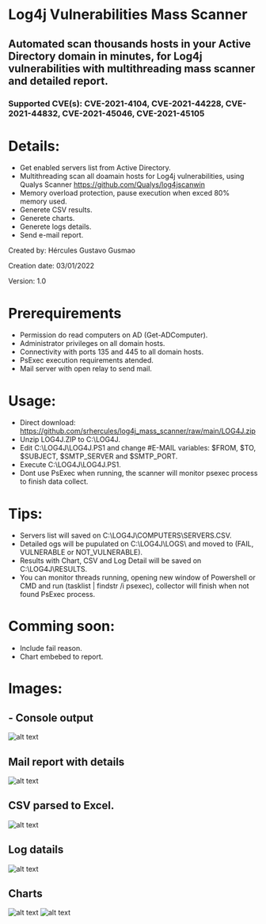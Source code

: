# Log4j Vulnerabilities Mass Scanner
## Automated scan thousands hosts in your Active Directory domain in minutes, for Log4j vulnerabilities with multithreading mass scanner and detailed report.
### Supported CVE(s): CVE-2021-4104, CVE-2021-44228, CVE-2021-44832, CVE-2021-45046, CVE-2021-45105

# Details:
- Get enabled servers list from Active Directory.
- Multithreading scan all doamain hosts for Log4j vulnerabilities, using Qualys Scanner https://github.com/Qualys/log4jscanwin
- Memory overload protection, pause execution when exced 80% memory used.
- Generete CSV results.
- Generete charts.
- Generete logs details.
- Send e-mail report.

Created by: Hércules Gustavo Gusmao

Creation date: 03/01/2022

Version: 1.0

# Prerequirements
- Permission do read computers on AD (Get-ADComputer).
- Administrator privileges on all domain hosts.
- Connectivity with ports 135 and 445 to all domain hosts.
- PsExec execution requirements atended.
- Mail server with open relay to send mail.

# Usage:
- Direct download: https://github.com/srhercules/log4j_mass_scanner/raw/main/LOG4J.zip
- Unzip LOG4J.ZIP to C:\LOG4J\.
- Edit C:\LOG4J\LOG4J.PS1 and change #E-MAIL variables: $FROM, $TO, $SUBJECT, $SMTP_SERVER and $SMTP_PORT.
- Execute C:\LOG4J\LOG4J.PS1.
- Dont use PsExec when running, the scanner will monitor psexec process to finish data collect.

# Tips:
- Servers list will saved on C:\LOG4J\COMPUTERS\SERVERS.CSV.
- Detailed ogs will be pupulated on C:\LOG4J\LOGS\ and moved to (FAIL, VULNERABLE or NOT_VULNERABLE).
- Results with Chart, CSV and Log Detail will be saved on C:\LOG4J\RESULTS.
- You can monitor threads running, opening new window of Powershell or CMD and run (tasklist | findstr /i psexec), collector will finish when not found PsExec process.

# Comming soon:
- Include fail reason.
- Chart embebed to report.

# Images:
## - Console output
![alt text](https://github.com/srhercules/log4j_mass_scanner/blob/main/IMAGES/Console_Output_Example.png)
## Mail report with details
![alt text](https://github.com/srhercules/log4j_mass_scanner/blob/main/IMAGES/Mail_Report_Example.png)
## CSV parsed to Excel.
![alt text](https://github.com/srhercules/log4j_mass_scanner/blob/main/IMAGES/Csv_Parsed_Example.PNG)
## Log datails
![alt text](https://github.com/srhercules/log4j_mass_scanner/blob/main/IMAGES/Log_Detail_Example.png)
## Charts
![alt text](https://github.com/srhercules/log4j_mass_scanner/blob/main/IMAGES/Chart_Status_Template.png)
![alt text](https://github.com/srhercules/log4j_mass_scanner/blob/main/IMAGES/Chart_Log4j_Template.png)
